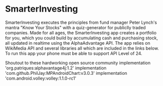 # SmarterInvesting
SmarterInvesting executes the principles from fund manager Peter Lynch's mantra "Know Your Stocks" with a quiz-generator for
publiclly traded companies. Made for all ages, the SmarterInvesting app creates a portfolio for you, which you could build 
by accumulating cash and purchasing stock, all updated in realtime using the AlphaAdvantage API. The app relies on WikiMedia
API and several libraries all which are included in the links below. To run this app your phone must be able to support API Level 
of 24. 

Shoutout to these hardworking open source community
    implementation 'org.patriques:alphavantage4j:1.2'
    implementation 'com.github.PhilJay:MPAndroidChart:v3.0.3'
    implementation 'com.android.volley:volley:1.1.0-rc1'
